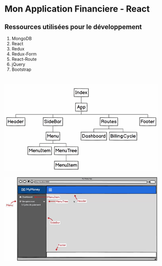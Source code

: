 # Mon Application Financiere - React

## Ressources utilisées pour le développement

1. MongoDB
2. React
3. Redux
4. Redux-Form
5. React-Route
6. jQuery
7. Bootstrap

#

![structureInitiale](img/structureInitiale.png)

![sketch](./img/sketch.png)
